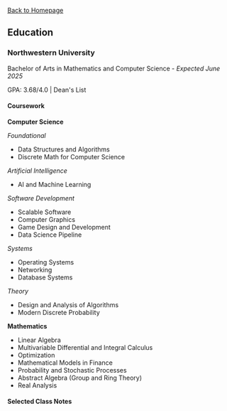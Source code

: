 <head>
    <link rel="apple-touch-icon" sizes="180x180" href="/assets/favicon/apple-touch-icon.png">
    <link rel="icon" type="image/png" sizes="32x32" href="/assets/favicon/favicon-32x32.png">
    <link rel="icon" type="image/png" sizes="16x16" href="/assets/favicon/favicon-16x16.png">
    <link rel="manifest" href="/assets/favicon/site.webmanifest">
</head>

[Back to Homepage](/README.md)

## Education
### Northwestern University
Bachelor of Arts in Mathematics and Computer Science - *Expected June 2025*

GPA: 3.68/4.0 | Dean's List 
#### Coursework

**Computer Science**

*Foundational*
- Data Structures and Algorithms
- Discrete Math for Computer Science

*Artificial Intelligence*
- AI and Machine Learning

*Software Development*
- Scalable Software
- Computer Graphics
- Game Design and Development
- Data Science Pipeline

*Systems*
- Operating Systems
- Networking
- Database Systems

*Theory*
- Design and Analysis of Algorithms
- Modern Discrete Probability


**Mathematics**
- Linear Algebra
- Multivariable Differential and Integral Calculus
- Optimization
- Mathematical Models in Finance
- Probability and Stochastic Processes
- Abstract Algebra (Group and Ring Theory)
- Real Analysis


#### Selected Class Notes
